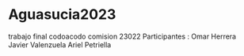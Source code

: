 # Aguasucia2023
trabajo final codoacodo comision 23022
Participantes : 
Omar Herrera
Javier Valenzuela
Ariel Petriella

